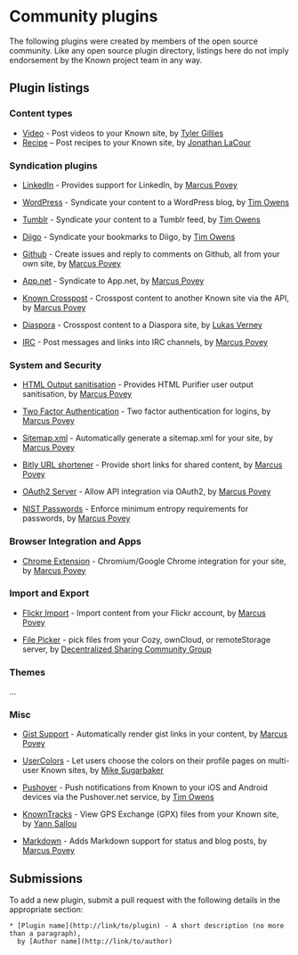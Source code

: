 # Community plugins

The following plugins were created by members of the open source community. Like any open source plugin directory,
listings here do not imply endorsement by the Known project team in any way.

## Plugin listings


### Content types

* [Video](https://github.com/tjgillies/Video) - Post videos to your Known site, by [Tyler Gillies](http://tylergillies.club/)
* [Recipe](https://github.com/cleverdevil/Known-Recipes) – Post recipes to your Known site, by [Jonathan LaCour](https://cleverdevil.io)

### Syndication plugins

* [LinkedIn](https://github.com/mapkyca/KnownLinkedin) - Provides support for LinkedIn, 
    by [Marcus Povey](https://www.marcus-povey.co.uk)

* [WordPress](https://github.com/timmmmyboy/WordPress) - Syndicate your content to a WordPress blog, by [Tim Owens](http://timowens.io/)

* [Tumblr](https://github.com/timmmmyboy/Tumblr) - Syndicate your content to a Tumblr feed, by [Tim Owens](http://timowens.io/)

* [Diigo](https://github.com/timmmmyboy/Diigo) - Syndicate your bookmarks to Diigo, by [Tim Owens](http://timowens.io/)

* [Github](https://github.com/mapkyca/KnownGithub) - Create issues and reply to comments on Github, all from your own site, 
    by [Marcus Povey](https://www.marcus-povey.co.uk)

* [App.net](https://github.com/mapkyca/KnownAppNet) - Syndicate to App.net, 
    by [Marcus Povey](https://www.marcus-povey.co.uk)

* [Known Crosspost](https://github.com/mapkyca/KnownKnown) - Crosspost content to another Known site via the API, 
    by [Marcus Povey](https://www.marcus-povey.co.uk)

* [Diaspora](https://github.com/Phyks/KnownDiaspora) - Crosspost content to a Diaspora site, by [Lukas Verney](http://phyks.me/)

* [IRC](https://github.com/mapkyca/KnownIRC) - Post messages and links into IRC channels, 
    by [Marcus Povey](https://www.marcus-povey.co.uk)

### System and Security

* [HTML Output sanitisation](https://github.com/mapkyca/KnownHTMLPurifier) - Provides HTML Purifier user output sanitisation, 
    by [Marcus Povey](https://www.marcus-povey.co.uk)

* [Two Factor Authentication](https://github.com/mapkyca/Known2FA) - Two factor authentication for logins, 
    by [Marcus Povey](https://www.marcus-povey.co.uk)

* [Sitemap.xml](https://github.com/mapkyca/KnownSitemap) - Automatically generate a sitemap.xml for your site, 
    by [Marcus Povey](https://www.marcus-povey.co.uk)

* [Bitly URL shortener](https://github.com/mapkyca/KnownBitlyShorten) - Provide short links for shared content, 
    by [Marcus Povey](https://www.marcus-povey.co.uk)

* [OAuth2 Server](https://github.com/mapkyca/KnownOAuth2) - Allow API integration via OAuth2, 
    by [Marcus Povey](https://www.marcus-povey.co.uk)

* [NIST Passwords](https://github.com/mapkyca/KnownNISTPasswords) - Enforce minimum entropy requirements for passwords, 
    by [Marcus Povey](https://www.marcus-povey.co.uk)


### Browser Integration and Apps

* [Chrome Extension](https://github.com/mapkyca/KnownChrome) - Chromium/Google Chrome integration for your site, 
    by [Marcus Povey](https://www.marcus-povey.co.uk)


### Import and Export

* [Flickr Import](https://github.com/mapkyca/KnownFlickrImport) - Import content from your Flickr account, 
    by [Marcus Povey](https://www.marcus-povey.co.uk)

* [File Picker](https://github.com/Decentralized-Sharing-Working-Group/idno-file-picker) - pick files from your
    Cozy, ownCloud, or remoteStorage server, by [Decentralized Sharing Community Group](https://www.w3.org/community/decsharing/)

### Themes

...


### Misc

* [Gist Support](https://github.com/mapkyca/IdnoGist) - Automatically render gist links in your content, 
    by [Marcus Povey](https://www.marcus-povey.co.uk)

* [UserColors](https://github.com/misuba/UserColors) - Let users choose the colors on their profile pages on multi-user
    Known sites, by [Mike Sugarbaker](http://gibberish.com/)

* [Pushover](https://github.com/timmmmyboy/Pushover) - Push notifications from Known to your iOS and Android devices via
   the Pushover.net service, by [Tim Owens](http://timowens.io/)

* [KnownTracks](https://github.com/klermor/KnownTracks) - View GPS Exchange (GPX) files from your Known site, by
   [Yann Sallou](http://winds.fr/)

* [Markdown](https://github.com/mapkyca/IdnoMarkdown) - Adds Markdown support for status and blog posts, 
    by [Marcus Povey](https://www.marcus-povey.co.uk)


## Submissions

To add a new plugin, submit a pull request with the following details in the appropriate section:

```
* [Plugin name](http://link/to/plugin) - A short description (no more than a paragraph), 
  by [Author name](http://link/to/author)
```

